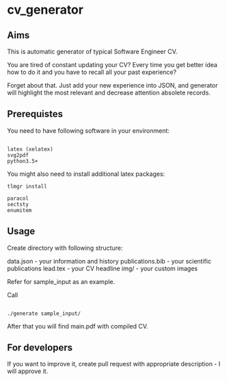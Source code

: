 # cv_generator

## Aims

This is automatic generator of typical Software Engineer CV.

You are tired of constant updating your CV? Every time you get better idea how to do it and you have to recall all your past experience?

Forget about that. Just add your new experience into JSON, and generator will highlight the most relevant and decrease attention absolete records.

## Prerequistes

You need to have following software in your environment:


```

latex (xelatex)
svg2pdf
python3.5+

```

You might also need to install additional latex packages:

```
tlmgr install 

paracol
sectsty
enumitem

```

## Usage

Create directory with following structure:

data.json - your information and history
publications.bib - your scientific publications
lead.tex - your CV headline
img/ - your custom images

Refer for sample_input as an example.

Call 

```

./generate sample_input/

```

After that you will find main.pdf with compiled CV.

## For developers

If you want to improve it, create pull request with appropriate description - I will approve it. 